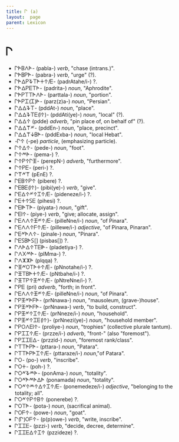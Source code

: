 ```yaml
---
title: 𐊓 (a)
layout:  page
parent: Lexicon
---
```




# 𐊓


- 𐊓𐊀𐊂𐊍𐊀- (pabla-) *verb*, "chase (intrans.)".
- 𐊓𐊀𐊂𐊕𐊀- (pabra-) *verb*, "urge" (?).
- 𐊓𐊀𐊅𐊕𐊙𐊗𐊀𐊛𐊁/𐊆- (padrAtahe/i-) ?.
- 𐊓𐊀𐊅𐊕𐊆𐊗𐊀- (padrita-) *noun*, "Aphrodite".
- 𐊓𐊀𐊕𐊗𐊗𐊀𐊍𐊀- (parttala-) *noun*, "portion".
- 𐊓𐊀𐊕𐊈(𐊈)𐊀- (parz(z)a-) *noun*, "Persian".
- 𐊓𐊅𐊅𐊙𐊗- (pddAt-) *noun*, "place".
- 𐊓𐊅𐊅𐊙𐊗𐊆(𐊊𐊁)- (pddAti(ye)-) *noun*, "local" (?).
- 𐊓𐊅𐊅𐊁 (pdde) *adverb*, "pin place of, on behalf of" (?).
- 𐊓𐊅𐊅𐊚𐊏- (pddEn-) *noun*, "place, precinct".
- 𐊓𐊅𐊅𐊚𐊜𐊂𐊀- (pddExba-) *noun*, "local Hebat".
- -𐊓𐊁 (-pe) *particle*, (emphasizing particle).
- 𐊓𐊁𐊅𐊁- (pede-) *noun*, "foot".
- 𐊓𐊁𐊎𐊀- (pema-) ?.
- 𐊓𐊁𐊕𐊁𐊓𐊑- (perepN-) *adverb*, "furthermore".
- 𐊓𐊁𐊕𐊆- (peri-) ?.
- 𐊓𐊚𐊏𐊚 (pEnE) ?.
- 𐊓𐊆𐊂𐊁𐊕𐊁 (pibere) ?.
- 𐊓𐊆𐊂𐊆(𐊊𐊁)- (pibi(ye)-) *verb*, "give".
- 𐊓𐊆𐊅𐊁𐊏𐊁𐊈𐊁/𐊆- (pideneze/i-) ?.
- 𐊓𐊆𐊛𐊁𐊖𐊆 (pihesi) ?.
- 𐊓𐊆𐊊𐊀𐊗𐊀- (piyata-) *noun*, "gift".
- 𐊓𐊆𐊊𐊁- (piye-) *verb*, "give; allocate, assign".
- 𐊓𐊆𐊍𐊍𐊁𐊑𐊏𐊁/𐊆- (pilleNne/i-) *noun*, "of Pinara".
- 𐊓𐊆𐊍𐊍𐊁𐊇𐊁/𐊆- (pillewe/i-) *adjective*, "of Pinara, Pinaran".
- 𐊓𐊆𐊏𐊀𐊍𐊁- (pinale-) *noun*, "Pinara".
- 𐊓𐊆𐊖𐊂𐊀𐊖[] (pisbas[]) ?.
- 𐊓𐊍𐊀𐊅𐊁𐊗𐊆𐊊𐊀- (pladetiya-) ?.
- 𐊓𐊍𐊐𐊎𐊀- (plMma-) ?.
- 𐊓𐊍𐊌𐊌𐊀 (plqqa) ?.
- 𐊓𐊑𐊏𐊒𐊗𐊀𐊛𐊁/𐊆- (pNnotahe/i-) ?.
- 𐊓𐊑𐊗𐊂𐊀𐊛𐊁/𐊆- (pNtbahe/i-) ?.
- 𐊓𐊑𐊗𐊕𐊁𐊑𐊏𐊁/𐊆- (pNtreNne/i-) ?.
- 𐊓𐊕𐊆 (pri) *adverb*, "forth; in front".
- 𐊓𐊆𐊍𐊍𐊁𐊑𐊏𐊁/𐊆- (pilleNne/i-) *noun*, "of Pinara".
- 𐊓𐊕𐊑𐊏𐊀𐊇𐊀- (prNnawa-) *noun*, "mausoleum, (grave-)house".
- 𐊓𐊕𐊑𐊏𐊀𐊇𐊀- (prNnawa-) *verb*, "to build, construct".
- 𐊓𐊕𐊑𐊏𐊁𐊈𐊁/𐊆- (prNneze/i-) *noun*, "household".
- 𐊓𐊕𐊑𐊏𐊁𐊈𐊆(𐊊𐊁)- (prNnezi(ye)-) *noun*, "household member".
- 𐊓𐊕𐊒𐊍𐊆𐊊𐊁- (proliye-) *noun*, "trophies" (collective plurale tantum).
- 𐊓𐊕𐊈𐊈𐊁/𐊆- (przze/i-) *adverb*, "front-" (also "foremost").
- 𐊓𐊕𐊈𐊈𐊆𐊅- (przzid-) *noun*, "foremost rank/class".
- 𐊓𐊗𐊗𐊀𐊕𐊀- (pttara-) *noun*, "Patara".
- 𐊓𐊗𐊗𐊀𐊕𐊀𐊈𐊁/𐊆- (pttaraze/i-) *noun*,"of Patara".
- 𐊓𐊒- (po-) *verb*, "inscribe".
- 𐊓𐊒𐊛- (poh-) ?.
- 𐊓𐊒𐊏𐊙𐊎𐊀- (ponAma-) *noun*, "totality".
- 𐊓𐊒𐊏𐊀𐊎𐊀𐊅𐊀 (ponamada) *noun*, "totality".
- 𐊓𐊒𐊏𐊁𐊎𐊁𐊅𐊁𐊈𐊁/𐊆- (ponemedeze/i-) *adjective*, "belonging to the totality; all".
- 𐊓𐊒𐊏𐊁𐊕𐊁𐊂𐊁 (ponerebe) ?.
- 𐊓𐊒𐊗𐊀- (pota-) *noun*, (sacrifical animal).
- 𐊓𐊒𐊇𐊁- (powe-) *noun*, "goat".
- 𐊓(𐊓)𐊒𐊇𐊁- (p(p)owe-) *verb*, "write, inscribe".
- 𐊓𐊈𐊈𐊆- (pzzi-) *verb*, "decide, decree, determine".
- 𐊓𐊈𐊈𐊆𐊅𐊁𐊈𐊁 (pzzideze) ?.